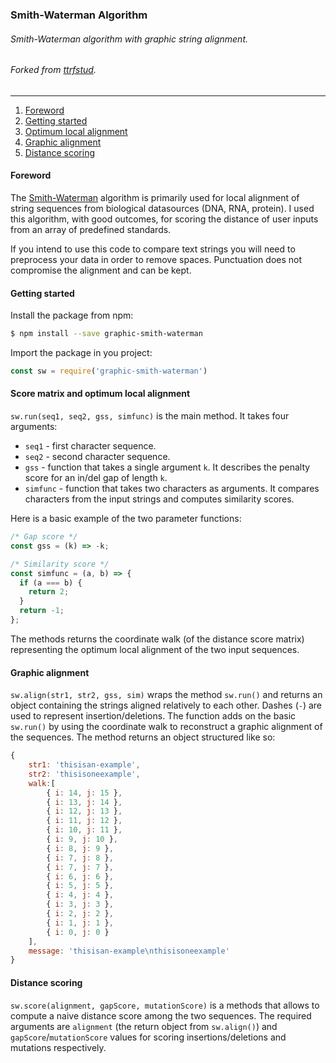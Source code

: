 ### Smith-Waterman Algorithm

###### *Smith-Waterman algorithm with graphic string alignment.*
###### *Forked from [ttrfstud](https://github.com/ttrfstud/smith-waterman).*
---

1. [Foreword](#foreword)
2. [Getting started](#getting-started)
3. [Optimum local alignment](#score-matrix-and-optimum-local-alignment)
4. [Graphic alignment](#graphic-alignment)
5. [Distance scoring](#distance-scoring)

#### Foreword
The [Smith-Waterman](https://en.wikipedia.org/wiki/Smith%E2%80%93Waterman_algorithm) algorithm is primarily used for local alignment of string sequences from biological datasources (DNA, RNA, protein). I used this algorithm, with good outcomes, for scoring the distance of user inputs from an array of predefined standards.

If you intend to use this code to compare text strings you will need to preprocess your data in order to remove spaces. Punctuation does not compromise the alignment and can be kept.

#### Getting started
Install the package from npm:
```bash
$ npm install --save graphic-smith-waterman
```
Import the package in you project:
```javascript
const sw = require('graphic-smith-waterman')
```

#### Score matrix and optimum local alignment
`sw.run(seq1, seq2, gss, simfunc)` is the main method. It takes four arguments:
* `seq1` - first character sequence.
* `seq2` - second character sequence.
* `gss` - function that takes a single argument `k`. It describes the penalty score for an in/del gap of length `k`.
* `simfunc` - function that takes two characters as arguments. It compares characters from the input strings and computes similarity scores.

Here is a basic example of the two parameter functions:
```javascript
/* Gap score */
const gss = (k) => -k;

/* Similarity score */
const simfunc = (a, b) => {
  if (a === b) {
    return 2;
  }
  return -1;
};

```

The methods returns the coordinate walk (of the distance score matrix) representing the optimum local alignment of the two input sequences.

#### Graphic alignment
`sw.align(str1, str2, gss, sim)` wraps the method `sw.run()` and returns an object containing the strings aligned relatively to each other. Dashes (`-`) are used to represent insertion/deletions. The function adds on the basic `sw.run()` by using the coordinate walk to reconstruct a graphic alignment of the sequences.
The method returns an object structured like so:
``` javascript
{
    str1: 'thisisan-example',
    str2: 'thisisoneexample',
    walk:[ 
        { i: 14, j: 15 },
        { i: 13, j: 14 },
        { i: 12, j: 13 },
        { i: 11, j: 12 },
        { i: 10, j: 11 },
        { i: 9, j: 10 },
        { i: 8, j: 9 },
        { i: 7, j: 8 },
        { i: 7, j: 7 },
        { i: 6, j: 6 },
        { i: 5, j: 5 },
        { i: 4, j: 4 },
        { i: 3, j: 3 },
        { i: 2, j: 2 },
        { i: 1, j: 1 },
        { i: 0, j: 0 }
    ],
    message: 'thisisan-example\nthisisoneexample'
}
```

#### Distance scoring
`sw.score(alignment, gapScore, mutationScore)` is a methods that allows to compute a naive distance score among the two sequences. The required arguments are `alignment` (the return object from `sw.align()`) and `gapScore`/`mutationScore` values for scoring insertions/deletions and mutations respectively.
